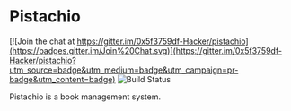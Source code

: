 # Pistachio

[![Join the chat at https://gitter.im/0x5f3759df-Hacker/pistachio](https://badges.gitter.im/Join%20Chat.svg)](https://gitter.im/0x5f3759df-Hacker/pistachio?utm_source=badge&utm_medium=badge&utm_campaign=pr-badge&utm_content=badge)
![Build Status](https://api.travis-ci.org/0x5f3759df-Hacker/pistachio.svg?branch=master)

Pistachio is a book management system.

